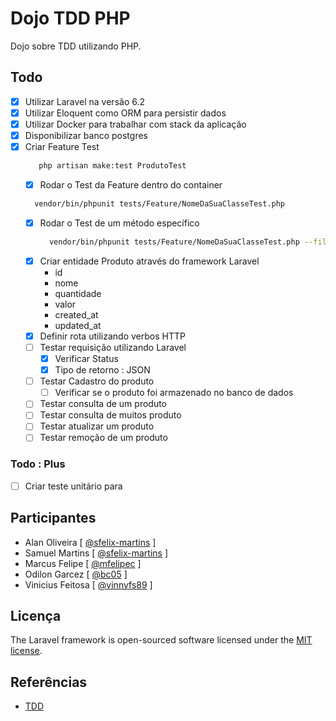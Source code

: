# Dojo TDD PHP

Dojo sobre TDD utilizando PHP.

## Todo

- [x] Utilizar Laravel na versão 6.2
- [x] Utilizar Eloquent como ORM para persistir dados
- [x] Utilizar Docker para trabalhar com stack da aplicação
- [x] Disponibilizar banco postgres
- [x] Criar Feature Test
    ```sh
       php artisan make:test ProdutoTest
    ```
  - [x] Rodar o Test da Feature dentro do container 
  ```sh
    vendor/bin/phpunit tests/Feature/NomeDaSuaClasseTest.php
  ```
  - [x] Rodar o Test de um método específico
    ```sh
      vendor/bin/phpunit tests/Feature/NomeDaSuaClasseTest.php --filter=testNomeDoSeuMetodo
    ```
  - [x] Criar entidade Produto através do framework Laravel
    - id
    - nome
    - quantidade
    - valor
    - created_at
    - updated_at
  - [x] Definir rota utilizando verbos HTTP
  - [ ] Testar requisição utilizando Laravel
    - [x] Verificar Status
    - [x] Tipo de retorno : JSON
  - [ ] Testar Cadastro do produto
    - [ ] Verificar se o produto foi armazenado no banco de dados
  - [ ] Testar consulta de um produto
  - [ ] Testar consulta de muitos produto
  - [ ] Testar atualizar um produto
  - [ ] Testar remoção de um produto

### Todo : Plus

- [ ] Criar teste unitário para

## Participantes

- Alan Oliveira [ [@sfelix-martins](https://github.com/sfelix-martins) ]
- Samuel Martins [ [@sfelix-martins](https://github.com/sfelix-martins) ]
- Marcus Felipe [ [@mfelipec](https://github.com/mfelipec) ]
- Odilon Garcez [ [@bc05](https://github.com/bc05) ]
- Vinicius Feitosa [ [@vinnyfs89](https://github.com/vinnyfs89) ]

## Licença

The Laravel framework is open-sourced software licensed under the [MIT license](https://opensource.org/licenses/MIT).

## Referências

- [TDD](https://www.devmedia.com.br/test-driven-development-tdd-simples-e-pratico/18533)
